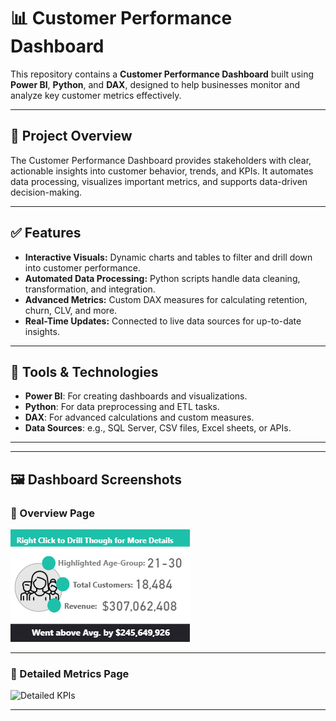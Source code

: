 
# 📊 Customer Performance Dashboard

This repository contains a **Customer Performance Dashboard** built using **Power BI**, **Python**, and **DAX**, designed to help businesses monitor and analyze key customer metrics effectively.

---

## 🚀 Project Overview

The Customer Performance Dashboard provides stakeholders with clear, actionable insights into customer behavior, trends, and KPIs. It automates data processing, visualizes important metrics, and supports data-driven decision-making.

---

## ✅ Features

- **Interactive Visuals:** Dynamic charts and tables to filter and drill down into customer performance.
- **Automated Data Processing:** Python scripts handle data cleaning, transformation, and integration.
- **Advanced Metrics:** Custom DAX measures for calculating retention, churn, CLV, and more.
- **Real-Time Updates:** Connected to live data sources for up-to-date insights.

---

## 🧰 Tools & Technologies

- **Power BI**: For creating dashboards and visualizations.
- **Python**: For data preprocessing and ETL tasks.
- **DAX**: For advanced calculations and custom measures.
- **Data Sources**: e.g., SQL Server, CSV files, Excel sheets, or APIs.

---

---

## 🖼️ Dashboard Screenshots

### 📌 Overview Page

![Customer Overview](screenshot_3.png)

---

### 📌 Detailed Metrics Page

![Detailed KPIs](screenshot_1.png,screenshot_2.png)

---

